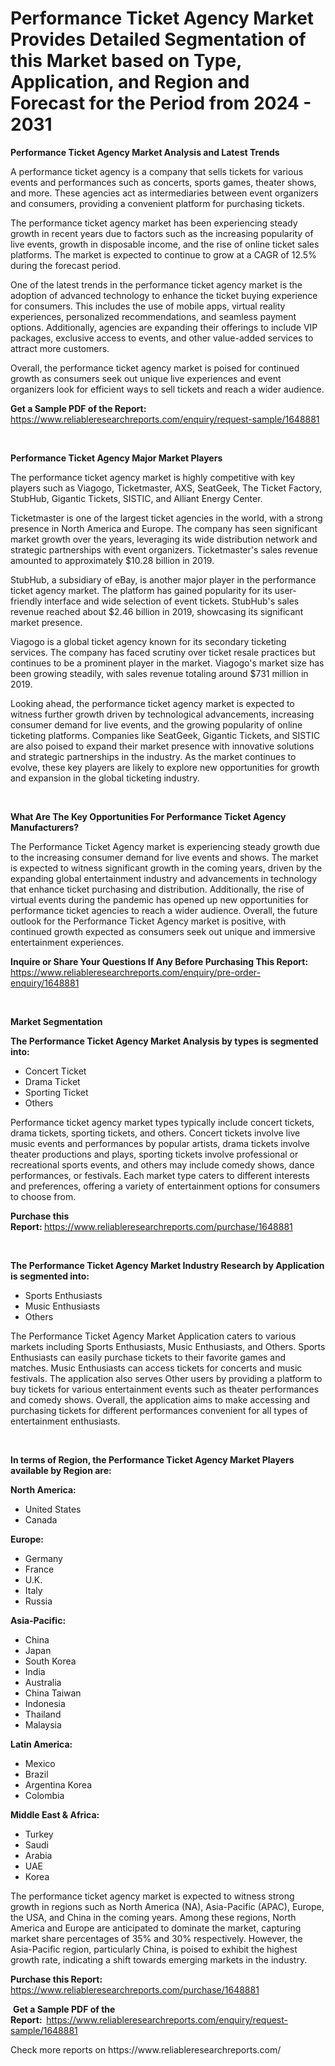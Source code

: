 <p><h1>Performance Ticket Agency Market Provides Detailed Segmentation of this Market based on Type, Application, and Region and Forecast for the Period from 2024 - 2031</h1></p><p><strong>Performance Ticket Agency Market Analysis and Latest Trends</strong></p>
<p><p>A performance ticket agency is a company that sells tickets for various events and performances such as concerts, sports games, theater shows, and more. These agencies act as intermediaries between event organizers and consumers, providing a convenient platform for purchasing tickets.</p><p>The performance ticket agency market has been experiencing steady growth in recent years due to factors such as the increasing popularity of live events, growth in disposable income, and the rise of online ticket sales platforms. The market is expected to continue to grow at a CAGR of 12.5% during the forecast period.</p><p>One of the latest trends in the performance ticket agency market is the adoption of advanced technology to enhance the ticket buying experience for consumers. This includes the use of mobile apps, virtual reality experiences, personalized recommendations, and seamless payment options. Additionally, agencies are expanding their offerings to include VIP packages, exclusive access to events, and other value-added services to attract more customers.</p><p>Overall, the performance ticket agency market is poised for continued growth as consumers seek out unique live experiences and event organizers look for efficient ways to sell tickets and reach a wider audience.</p></p>
<p><strong>Get a Sample PDF of the Report:&nbsp;</strong> <a href="https://www.reliableresearchreports.com/enquiry/request-sample/1648881">https://www.reliableresearchreports.com/enquiry/request-sample/1648881</a></p>
<p>&nbsp;</p>
<p><strong>Performance Ticket Agency Major Market Players</strong></p>
<p><p>The performance ticket agency market is highly competitive with key players such as Viagogo, Ticketmaster, AXS, SeatGeek, The Ticket Factory, StubHub, Gigantic Tickets, SISTIC, and Alliant Energy Center.</p><p>Ticketmaster is one of the largest ticket agencies in the world, with a strong presence in North America and Europe. The company has seen significant market growth over the years, leveraging its wide distribution network and strategic partnerships with event organizers. Ticketmaster's sales revenue amounted to approximately $10.28 billion in 2019.</p><p>StubHub, a subsidiary of eBay, is another major player in the performance ticket agency market. The platform has gained popularity for its user-friendly interface and wide selection of event tickets. StubHub's sales revenue reached about $2.46 billion in 2019, showcasing its significant market presence.</p><p>Viagogo is a global ticket agency known for its secondary ticketing services. The company has faced scrutiny over ticket resale practices but continues to be a prominent player in the market. Viagogo's market size has been growing steadily, with sales revenue totaling around $731 million in 2019.</p><p>Looking ahead, the performance ticket agency market is expected to witness further growth driven by technological advancements, increasing consumer demand for live events, and the growing popularity of online ticketing platforms. Companies like SeatGeek, Gigantic Tickets, and SISTIC are also poised to expand their market presence with innovative solutions and strategic partnerships in the industry. As the market continues to evolve, these key players are likely to explore new opportunities for growth and expansion in the global ticketing industry.</p></p>
<p>&nbsp;</p>
<p><strong>What Are The Key Opportunities For Performance Ticket Agency Manufacturers?</strong></p>
<p><p>The Performance Ticket Agency market is experiencing steady growth due to the increasing consumer demand for live events and shows. The market is expected to witness significant growth in the coming years, driven by the expanding global entertainment industry and advancements in technology that enhance ticket purchasing and distribution. Additionally, the rise of virtual events during the pandemic has opened up new opportunities for performance ticket agencies to reach a wider audience. Overall, the future outlook for the Performance Ticket Agency market is positive, with continued growth expected as consumers seek out unique and immersive entertainment experiences.</p></p>
<p><strong>Inquire or Share Your Questions If Any Before Purchasing This Report:</strong> <a href="https://www.reliableresearchreports.com/enquiry/pre-order-enquiry/1648881">https://www.reliableresearchreports.com/enquiry/pre-order-enquiry/1648881</a></p>
<p>&nbsp;</p>
<p><strong>Market Segmentation</strong></p>
<p><strong>The Performance Ticket Agency Market Analysis by types is segmented into:</strong></p>
<p><ul><li>Concert Ticket</li><li>Drama Ticket</li><li>Sporting Ticket</li><li>Others</li></ul></p>
<p><p>Performance ticket agency market types typically include concert tickets, drama tickets, sporting tickets, and others. Concert tickets involve live music events and performances by popular artists, drama tickets involve theater productions and plays, sporting tickets involve professional or recreational sports events, and others may include comedy shows, dance performances, or festivals. Each market type caters to different interests and preferences, offering a variety of entertainment options for consumers to choose from.</p></p>
<p><strong>Purchase this Report:&nbsp;</strong><a href="https://www.reliableresearchreports.com/purchase/1648881">https://www.reliableresearchreports.com/purchase/1648881</a></p>
<p>&nbsp;</p>
<p><strong>The Performance Ticket Agency Market Industry Research by Application is segmented into:</strong></p>
<p><ul><li>Sports Enthusiasts</li><li>Music Enthusiasts</li><li>Others</li></ul></p>
<p><p>The Performance Ticket Agency Market Application caters to various markets including Sports Enthusiasts, Music Enthusiasts, and Others. Sports Enthusiasts can easily purchase tickets to their favorite games and matches. Music Enthusiasts can access tickets for concerts and music festivals. The application also serves Other users by providing a platform to buy tickets for various entertainment events such as theater performances and comedy shows. Overall, the application aims to make accessing and purchasing tickets for different performances convenient for all types of entertainment enthusiasts.</p></p>
<p>&nbsp;</p>
<p><strong>In terms of Region, the Performance Ticket Agency Market Players available by Region are:</strong></p>
<p>
    <p> <strong> North America: </strong>
        <ul>
            <li>United States</li>
            <li>Canada</li>
        </ul>
        </p> 
    <p> <strong> Europe: </strong>
        <ul>
            <li>Germany</li>
            <li>France</li>
            <li>U.K.</li>
            <li>Italy</li>
            <li>Russia</li>
        </ul>
        </p> 
    <p> <strong> Asia-Pacific: </strong>
        <ul>
            <li>China</li>
            <li>Japan</li>
            <li>South Korea</li>
            <li>India</li>
            <li>Australia</li>
            <li>China Taiwan</li>
            <li>Indonesia</li>
            <li>Thailand</li>
            <li>Malaysia</li>
        </ul>
        </p> 
    <p> <strong> Latin America: </strong>
        <ul>
            <li>Mexico</li>
            <li>Brazil</li>
            <li>Argentina Korea</li>
            <li>Colombia</li>
        </ul>
        </p> 
    <p> <strong> Middle East & Africa: </strong>
        <ul>
            <li>Turkey</li>
            <li>Saudi</li>
            <li>Arabia</li>
            <li>UAE</li>
            <li>Korea</li>
        </ul>
    </p>
    </p>
<p><p>The performance ticket agency market is expected to witness strong growth in regions such as North America (NA), Asia-Pacific (APAC), Europe, the USA, and China in the coming years. Among these regions, North America and Europe are anticipated to dominate the market, capturing market share percentages of 35% and 30% respectively. However, the Asia-Pacific region, particularly China, is poised to exhibit the highest growth rate, indicating a shift towards emerging markets in the industry.</p></p>
<p><strong>Purchase this Report: </strong><a href="https://www.reliableresearchreports.com/purchase/1648881">https://www.reliableresearchreports.com/purchase/1648881</a></p>
<p>&nbsp;<strong>Get a Sample PDF of the Report:&nbsp;&nbsp;</strong><a href="https://www.reliableresearchreports.com/enquiry/request-sample/1648881">https://www.reliableresearchreports.com/enquiry/request-sample/1648881</a></p>
<p><strong></strong></p>
<p>Check more reports on https://www.reliableresearchreports.com/</p>